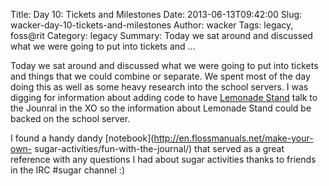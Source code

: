 Title: Day 10: Tickets and Milestones
Date: 2013-06-13T09:42:00
Slug: wacker-day-10-tickets-and-milestones
Author: wacker
Tags: legacy, foss@rit
Category: legacy
Summary: Today we sat around and discussed what we were going to put into tickets and ... 

Today we sat around and discussed what we were going to put into tickets and
things that we could combine or separate. We spent most of the day doing this
as well as some heavy research into the school servers. I was digging for
information about adding code to have [Lemonade
Stand](http://wiki.sugarlabs.org/go/Lemonade_Stand) talk to the Jounral in the
XO so the information about Lemonade Stand could be backed on the school
server.

I found a handy dandy [notebook](http://en.flossmanuals.net/make-your-own-
sugar-activities/fun-with-the-journal/) that served as a great reference with
any questions I had about sugar activities thanks to friends in the IRC #sugar
channel :)

